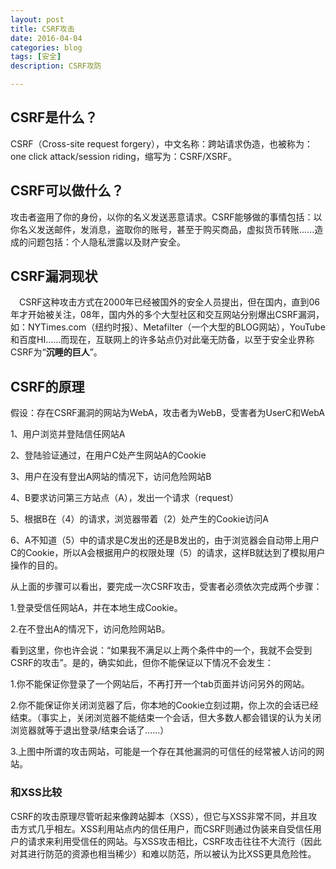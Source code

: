 ```yaml
---
layout: post
title: CSRF攻击
date: 2016-04-04
categories: blog
tags: [安全]
description: CSRF攻防

---
```



## CSRF是什么？
CSRF（Cross-site request forgery），中文名称：跨站请求伪造，也被称为：one click attack/session riding，缩写为：CSRF/XSRF。
## CSRF可以做什么？
攻击者盗用了你的身份，以你的名义发送恶意请求。CSRF能够做的事情包括：以你名义发送邮件，发消息，盗取你的账号，甚至于购买商品，虚拟货币转账......造成的问题包括：个人隐私泄露以及财产安全。
## CSRF漏洞现状

　CSRF这种攻击方式在2000年已经被国外的安全人员提出，但在国内，直到06年才开始被关注，08年，国内外的多个大型社区和交互网站分别爆出CSRF漏洞，如：NYTimes.com（纽约时报）、Metafilter（一个大型的BLOG网站），YouTube和百度HI......而现在，互联网上的许多站点仍对此毫无防备，以至于安全业界称CSRF为“**沉睡的巨人**”。
## CSRF的原理
假设：存在CSRF漏洞的网站为WebA，攻击者为WebB，受害者为UserC和WebA

1、用户浏览并登陆信任网站A

2、登陆验证通过，在用户C处产生网站A的Cookie

3、用户在没有登出A网站的情况下，访问危险网站B

4、B要求访问第三方站点（A），发出一个请求（request）

5、根据B在（4）的请求，浏览器带着（2）处产生的Cookie访问A

6、A不知道（5）中的请求是C发出的还是B发出的，由于浏览器会自动带上用户C的Cookie，所以A会根据用户的权限处理（5）的请求，这样B就达到了模拟用户操作的目的。

从上面的步骤可以看出，要完成一次CSRF攻击，受害者必须依次完成两个步骤：

1.登录受信任网站A，并在本地生成Cookie。

2.在不登出A的情况下，访问危险网站B。

看到这里，你也许会说：“如果我不满足以上两个条件中的一个，我就不会受到CSRF的攻击”。是的，确实如此，但你不能保证以下情况不会发生：

1.你不能保证你登录了一个网站后，不再打开一个tab页面并访问另外的网站。

2.你不能保证你关闭浏览器了后，你本地的Cookie立刻过期，你上次的会话已经结束。（事实上，关闭浏览器不能结束一个会话，但大多数人都会错误的认为关闭浏览器就等于退出登录/结束会话了......）

3.上图中所谓的攻击网站，可能是一个存在其他漏洞的可信任的经常被人访问的网站。

### 和XSS比较
CSRF的攻击原理尽管听起来像跨站脚本（XSS），但它与XSS非常不同，并且攻击方式几乎相左。XSS利用站点内的信任用户，而CSRF则通过伪装来自受信任用户的请求来利用受信任的网站。与XSS攻击相比，CSRF攻击往往不大流行（因此对其进行防范的资源也相当稀少）和难以防范，所以被认为比XSS更具危险性。
